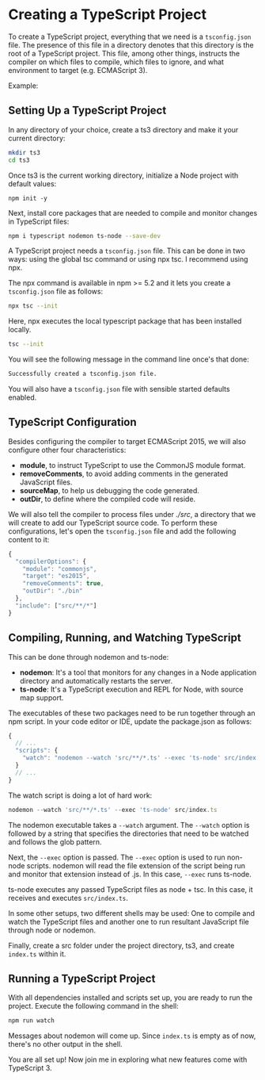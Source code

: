 # Creating a TypeScript Project

To create a TypeScript project, everything that we need is a `tsconfig.json` file. The presence of this file in a directory denotes that this directory is the root of a TypeScript project. This file, among other things, instructs the compiler on which files to compile, which files to ignore, and what environment to target (e.g. ECMAScript 3).

Example:

## Setting Up a TypeScript Project

In any directory of your choice, create a ts3 directory and make it your current directory:

```sh
mkdir ts3
cd ts3
```

Once ts3 is the current working directory, initialize a Node project with default values:

```shell
npm init -y
```

Next, install core packages that are needed to compile and monitor changes in TypeScript files:

```sh
npm i typescript nodemon ts-node --save-dev
```

A TypeScript project needs a `tsconfig.json` file. This can be done in two ways: using the global tsc command or using npx tsc. I recommend using npx.

The npx command is available in npm >= 5.2 and it lets you create a `tsconfig.json` file as follows:

```sh
npx tsc --init
```

Here, npx executes the local typescript package that has been installed locally.

```sh
tsc --init
```

You will see the following message in the command line once's that done:

```sh
Successfully created a tsconfig.json file.
```

You will also have a `tsconfig.json` file with sensible started defaults enabled.

## TypeScript Configuration

Besides configuring the compiler to target ECMAScript 2015, we will also configure other four characteristics:

- **module**, to instruct TypeScript to use the CommonJS module format.
- **removeComments**, to avoid adding comments in the generated JavaScript files.
- **sourceMap**, to help us debugging the code generated.
- **outDir**, to define where the compiled code will reside.

We will also tell the compiler to process files under *./src*, a directory that we will create to add our TypeScript source code. To perform these configurations, let's open the `tsconfig.json` file and add the following content to it:

```typescript
{
  "compilerOptions": {
    "module": "commonjs",
    "target": "es2015",
    "removeComments": true,
    "outDir": "./bin"
  },
  "include": ["src/**/*"]
}
```

## Compiling, Running, and Watching TypeScript

This can be done through nodemon and ts-node:

- **nodemon**: It's a tool that monitors for any changes in a Node application directory and automatically restarts the server.
- **ts-node**: It's a TypeScript execution and REPL for Node, with source map support.

The executables of these two packages need to be run together through an npm script. In your code editor or IDE, update the package.json as follows:

```typescript
{
  // ...
  "scripts": {
    "watch": "nodemon --watch 'src/**/*.ts' --exec 'ts-node' src/index.ts"
  }
  // ...
}
```

The watch script is doing a lot of hard work:

```typescript
nodemon --watch 'src/**/*.ts' --exec 'ts-node' src/index.ts
```

The nodemon executable takes a `--watch` argument. The `--watch` option is followed by a string that specifies the directories that need to be watched and follows the glob pattern.

Next, the `--exec` option is passed. The `--exec` option is used to run non-node scripts. nodemon will read the file extension of the script being run and monitor that extension instead of .js. In this case, `--exec` runs ts-node.

ts-node executes any passed TypeScript files as node + tsc. In this case, it receives and executes `src/index.ts`.

In some other setups, two different shells may be used: One to compile and watch the TypeScript files and another one to run resultant JavaScript file through node or nodemon.

Finally, create a src folder under the project directory, ts3, and create `index.ts` within it.

## Running a TypeScript Project

With all dependencies installed and scripts set up, you are ready to run the project. Execute the following command in the shell:

```typescript
npm run watch
```

Messages about nodemon will come up. Since `index.ts` is empty as of now, there's no other output in the shell.

You are all set up! Now join me in exploring what new features come with TypeScript 3.